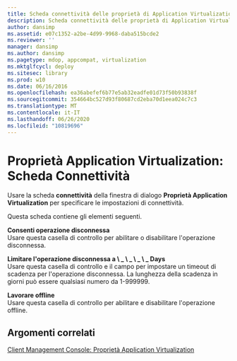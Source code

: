 ```yaml
---
title: Scheda connettività delle proprietà di Application Virtualization
description: Scheda connettività delle proprietà di Application Virtualization
author: dansimp
ms.assetid: e07c1352-a2be-4d99-9968-daba515bcde2
ms.reviewer: ''
manager: dansimp
ms.author: dansimp
ms.pagetype: mdop, appcompat, virtualization
ms.mktglfcycl: deploy
ms.sitesec: library
ms.prod: w10
ms.date: 06/16/2016
ms.openlocfilehash: ea36abefef6b77e5ab32eadfe01d73f50b93838f
ms.sourcegitcommit: 354664bc527d93f80687cd2eba70d1eea024c7c3
ms.translationtype: MT
ms.contentlocale: it-IT
ms.lasthandoff: 06/26/2020
ms.locfileid: "10819696"
---
```

# Proprietà Application Virtualization: Scheda Connettività


Usare la scheda **connettività** della finestra di dialogo **Proprietà Application Virtualization** per specificare le impostazioni di connettività.

Questa scheda contiene gli elementi seguenti.

<a href="" id="allow-disconnected-operation"></a>**Consenti operazione disconnessa**  
Usare questa casella di controllo per abilitare o disabilitare l'operazione disconnessa.

<a href="" id="limit-disconnected-operation-to------days"></a>**Limitare l'operazione disconnessa a \ _ \ _ \ _ \ _ Days**  
Usare questa casella di controllo e il campo per impostare un timeout di scadenza per l'operazione disconnessa. La lunghezza della scadenza in giorni può essere qualsiasi numero da 1-999999.

<a href="" id="work-offline"></a>**Lavorare offline**  
Usare questa casella di controllo per abilitare e disabilitare l'operazione offline.

## Argomenti correlati


[Client Management Console: Proprietà Application Virtualization](client-management-console-application-virtualization-properties.md)

 

 





